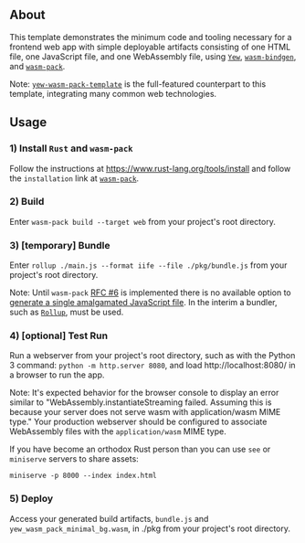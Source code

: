 ## About

This template demonstrates the minimum code and tooling necessary for a frontend web app with simple deployable artifacts consisting of one HTML file, one JavaScript file, and one WebAssembly file, using [`Yew`](https://github.com/yewstack/yew), [`wasm-bindgen`](https://github.com/rustwasm/wasm-bindgen), and [`wasm-pack`](https://github.com/rustwasm/wasm-pack).

Note: [`yew-wasm-pack-template`](https://github.com/yewstack/yew-wasm-pack-template) is the full-featured counterpart to this template, integrating many common web technologies.

## Usage

### 1) Install `Rust` and `wasm-pack`

Follow the instructions at https://www.rust-lang.org/tools/install and follow the `installation` link at [`wasm-pack`](https://github.com/rustwasm/wasm-pack).

### 2) Build

Enter `wasm-pack build --target web` from your project's root directory.

### 3) [temporary] Bundle

Enter `rollup ./main.js --format iife --file ./pkg/bundle.js` from your project's root directory.

Note: Until `wasm-pack` [RFC #6](https://github.com/rustwasm/rfcs/blob/master/text/006-local-js-dependencies.md) is implemented there is no available option to [generate a single amalgamated JavaScript file](https://github.com/rustwasm/wasm-pack/issues/699).  In the interim a bundler, such as [`Rollup`](https://rollupjs.org/guide/en/#quick-start), must be used.

### 4) [optional] Test Run

Run a webserver from your project's root directory, such as with the Python 3 command: `python -m http.server 8080`, and load http://localhost:8080/ in a browser to run the app.

Note: It's expected behavior for the browser console to display an error similar to "WebAssembly.instantiateStreaming failed. Assuming this is because your server does not serve wasm with application/wasm MIME type."  Your production webserver should be configured to associate WebAssembly files with the `application/wasm` MIME type.

If you have become an orthodox Rust person than you can use `see` or `miniserve` servers to share assets:

```
miniserve -p 8000 --index index.html
```

### 5) Deploy

Access your generated build artifacts, `bundle.js` and `yew_wasm_pack_minimal_bg.wasm`, in ./pkg from your project's root directory.
